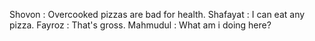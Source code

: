 Shovon   : Overcooked pizzas are bad for health.
Shafayat : I can eat any pizza.
Fayroz   : That's gross.
Mahmudul : What am i doing here?
